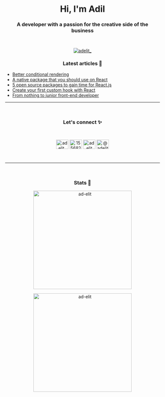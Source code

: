 <h1 align="center">Hi, I'm Adil</h1>
<h3 align="center">A developer with a passion for the creative side of the business</h3>
<br />

<p align="center"> <a href="https://twitter.com/adevinwild" target="blank"><img src="https://img.shields.io/twitter/follow/adelit_?logo=twitter&style=for-the-badge" alt="adelit_" /></a> </p>

<h3  align="center">
    <b>
      Latest articles 📰
    </b>
</h3>

<!-- BLOG-POST-LIST:START -->
- [Better conditional rendering](https://medium.com/@adelit/better-conditional-rendering-87dd055fa68f?source=rss-2fdeced75485------2)
- [A native package that you should use on React](https://towardsdev.com/a-native-package-that-you-should-use-on-react-7181f3c31040?source=rss-2fdeced75485------2)
- [5 open source packages to gain time for React.js](https://towardsdev.com/5-open-source-packages-to-gain-time-for-react-js-2a3241f90a74?source=rss-2fdeced75485------2)
- [Create your first custom hook with React](https://medium.com/@adelit/create-your-first-custom-hook-with-react-5f8a8fe141d5?source=rss-2fdeced75485------2)
- [From nothing to junior front-end developer](https://medium.com/@adelit/from-nothing-to-junior-front-end-developer-54b1eab9548a?source=rss-2fdeced75485------2)
<!-- BLOG-POST-LIST:END -->

<hr />
<br/>

<h3  align="center">
    <b>
      Let's connect ✨
    </b>
</h3>

<br/>

<p align="center">
    <a href="https://twitter.com/adelit_" target="blank"><img align="center" src="https://raw.githubusercontent.com/rahuldkjain/github-profile-readme-generator/master/src/images/icons/Social/twitter.svg" alt="adelit_" height="30" width="40" /></a>
    <a href="https://stackoverflow.com/users/15568297" target="blank"><img align="center" src="https://raw.githubusercontent.com/rahuldkjain/github-profile-readme-generator/master/src/images/icons/Social/stack-overflow.svg" alt="15568297" height="30" width="40" /></a>
    <a href="https://dev.to/adelit" target="blank"><img align="center" src="https://www.vectorlogo.zone/logos/devto/devto-icon.svg" alt="adelit" height="30" width="40" /></a>
    <a href="https://medium.com/@adelit" target="blank"><img align="center" src="https://raw.githubusercontent.com/rahuldkjain/github-profile-readme-generator/master/src/images/icons/Social/medium.svg" alt="@adelit" height="30" width="40" /></a>
</p>
<br/>

<hr />
<br/>

<h3  align="center">
<b>
Stats 🧪
</b>
</h3>

<p  align="center">
<img align="center" src="https://github-readme-stats.vercel.app/api/top-langs?username=ad-elit&show_icons=true&locale=en&layout=compact" alt="ad-elit" width="320px" />
</p>
<p align="center"><img align="center" width="320px" src="https://github-readme-stats.vercel.app/api?username=ad-elit&show_icons=true&locale=en" alt="ad-elit" /></p>

<br/>

<br/>

